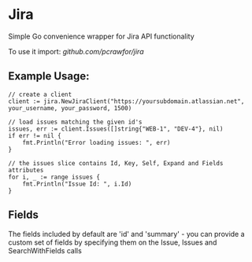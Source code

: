 # Jira

Simple Go convenience wrapper for Jira API functionality

To use it import: _github.com/pcrawfor/jira_

## Example Usage:

    // create a client
    client := jira.NewJiraClient("https://yoursubdomain.atlassian.net", your_username, your_password, 1500)

    // load issues matching the given id's
    issues, err := client.Issues([]string{"WEB-1", "DEV-4"}, nil)
    if err != nil {
        fmt.Println("Error loading issues: ", err)
    }

    // the issues slice contains Id, Key, Self, Expand and Fields attributes
    for i, _ := range issues {
        fmt.Println("Issue Id: ", i.Id)
    }

## Fields

The fields included by default are 'id' and 'summary' - you can provide a custom set of fields by specifying them on the Issue, Issues and SearchWithFields calls

